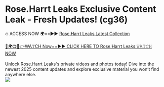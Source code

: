 # Rose.Harrt Leaks Exclusive Content Leak - Fresh Updates! (cg36)

🔥 ACCESS NOW 🌍==►► <a href="https://tinyurl.com/kvy9nzfs" rel="nofollow">Rose.Harrt Leaks Latest Collection</a>
<br><br>
[🔴🌍📺📱👉WA𝚃CH Now==►► CLICK HERE TO Rose.Harrt Leaks 𝚆𝙰𝚃𝙲𝙷 NOW](https://tinyurl.com/kvy9nzfs)
<br><br>
Unlock Rose.Harrt Leaks's private videos and photos today! Dive into the newest 2025 content updates and explore exclusive material you won’t find anywhere else.
<br>
<a href="https://tinyurl.com/kvy9nzfs" rel="nofollow" data-target="animated-image.originalLink"><img src="https://camo.githubusercontent.com/8a4f000d20f83aca3bf7ec5f350d767afa0574a8a352519fd8cfa583a6f93a33/68747470733a2f2f692e696d6775722e636f6d2f644a486b345a712e676966" data-canonical-src="https://i.imgur.com/dJHk4Zq.gif" style="max-width: 100%; display: inline-block;" data-target="animated-image.originalImage"></a>
<br>
